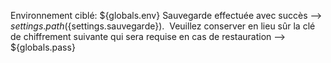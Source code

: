 Environnement ciblé: ${globals.env}
Sauvegarde effectuée avec succès --> ${settings.path} (${settings.sauvegarde}). 
Veuillez conserver en lieu sûr la clé de chiffrement suivante qui sera requise en cas de restauration —> ${globals.pass}  


